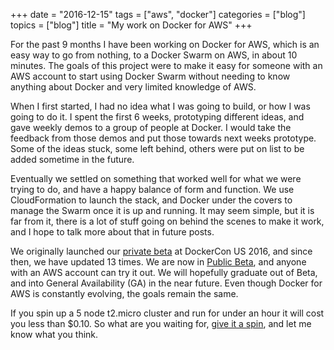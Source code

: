 +++
date = "2016-12-15"
tags = ["aws", "docker"]
categories = ["blog"]
topics = ["blog"]
title = "My work on Docker for AWS"
+++

For the past 9 months I have been working on Docker for AWS, which is an easy way to go from nothing, to a Docker Swarm on AWS, in about 10 minutes. The goals of this project were to make it easy for someone with an AWS account to start using Docker Swarm without needing to know anything about Docker and very limited knowledge of AWS.

When I first started, I had no idea what I was going to build, or how I was going to do it. I spent the first 6 weeks, prototyping different ideas, and gave weekly demos to a group of people at Docker. I would take the feedback from those demos and put those towards next weeks prototype. Some of the ideas stuck, some left behind, others were put on list to be added sometime in the future.

Eventually we settled on something that worked well for what we were trying to do, and have a happy balance of form and function. We use CloudFormation to launch the stack, and Docker under the covers to manage the Swarm once it is up and running. It may seem simple, but it is far from it, there is a lot of stuff going on behind the scenes to make it work, and I hope to talk more about that in future posts.

We originally launched our [private beta](https://blog.docker.com/2016/06/azure-aws-beta/) at DockerCon US 2016, and since then, we have updated 13 times. We are now in [Public Beta](https://blog.docker.com/2016/11/docker-aws-public-beta/), and anyone with an AWS account can try it out. We will hopefully graduate out of Beta, and into General Availability (GA) in the near future. Even though Docker for AWS is constantly evolving, the goals remain the same.

If you spin up a 5 node t2.micro cluster and run for under an hour it will cost you less than $0.10. So what are you waiting for, [give it a spin](https://beta.docker.com), and let me know what you think.
